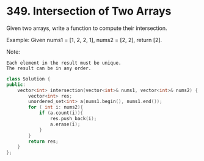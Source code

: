 # 349. Intersection of Two Arrays
 Given two arrays, write a function to compute their intersection.

Example:
Given nums1 = [1, 2, 2, 1], nums2 = [2, 2], return [2].

Note:

    Each element in the result must be unique.
    The result can be in any order.
```c++
class Solution {
public:
    vector<int> intersection(vector<int>& nums1, vector<int>& nums2) {
        vector<int> res;
        unordered_set<int> a(nums1.begin(), nums1.end());
        for ( int i: nums2){
            if (a.count(i)){
                res.push_back(i);
                a.erase(i);
            }
        }
        return res;
    }
};
```